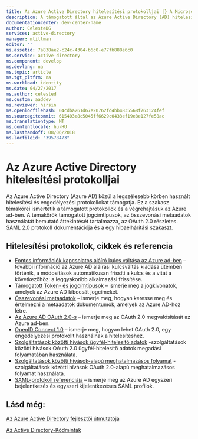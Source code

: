 ```yaml
---
title: Az Azure Active Directory hitelesítési protokolljai |} A Microsoft Docs
description: A támogatott által az Azure Active Directory (AD) hitelesítési protokollokat áttekintése
documentationcenter: dev-center-name
author: CelesteDG
services: active-directory
manager: mtillman
editor: ''
ms.assetid: 7a838ae2-c24c-4304-b6c0-e77fb888e6c0
ms.service: active-directory
ms.component: develop
ms.devlang: na
ms.topic: article
ms.tgt_pltfrm: na
ms.workload: identity
ms.date: 04/27/2017
ms.author: celested
ms.custom: aaddev
ms.reviewer: hirsin
ms.openlocfilehash: 04cdba261d67e20762fd4bb4835568f763124fef
ms.sourcegitcommit: 615403e8c5045ff6629c0433ef19e8e127fe58ac
ms.translationtype: MT
ms.contentlocale: hu-HU
ms.lasthandoff: 08/06/2018
ms.locfileid: "39578473"
---
```

# <a name="azure-active-directory-authentication-protocols"></a>Az Azure Active Directory hitelesítési protokolljai
Az Azure Active Directory (Azure AD) közül a legszélesebb körben használt hitelesítési és engedélyezési protokollokat támogatja. Ez a szakasz témakörei ismertetik a támogatott protokollok és a végrehajtásuk az Azure ad-ben. A témakörök támogatott jogcímtípusok, az összevonási metaadatok használatát bemutató áttekintését tartalmazza, az OAuth 2.0 részletes. SAML 2.0 protokoll dokumentációja és a egy hibaelhárítási szakaszt.

## <a name="authentication-protocols-articles-and-reference"></a>Hitelesítési protokollok, cikkek és referencia
* [Fontos információk kapcsolatos aláíró kulcs váltása az Azure ad-ben](active-directory-signing-key-rollover.md) – további információ az Azure AD aláírási kulcsváltás kiadása ütemben történik, a módosítások automatikusan frissíti a kulcs és a vitát a következőhöz: a leggyakoribb alkalmazási frissítése.
* [Támogatott Token- és jogcímtípusok](v1-id-and-access-tokens.md) – ismerje meg a jogkivonatok, amelyek az Azure AD kibocsát jogcímeket.
* [Összevonási metaadatok](azure-ad-federation-metadata.md) – ismerje meg, hogyan keresse meg és értelmezni a metaadatok dokumentumok, amelyek az Azure AD-hoz létre.
* [Az Azure AD OAuth 2.0-s](v1-protocols-oauth-code.md) – ismerje meg az OAuth 2.0 megvalósítását az Azure ad-ben.
* [OpenID Connect 1.0](v1-protocols-openid-connect-code.md) – ismerje meg, hogyan lehet OAuth 2.0, egy engedélyezési protokollt használnak a hitelesítéshez.
* [Szolgáltatások közötti hívások ügyfél-hitelesítő adatok](v1-oauth2-client-creds-grant-flow.md) -szolgáltatások közötti hívások OAuth 2.0 ügyfél-hitelesítő adatok megadási folyamatában használata.
* [Szolgáltatások közötti hívások-alapú meghatalmazásos folyamat](v1-oauth2-on-behalf-of-flow.md) -szolgáltatások közötti hívások OAuth 2.0-alapú meghatalmazásos folyamat használata.
* [SAML-protokoll referenciája](active-directory-saml-protocol-reference.md) – ismerje meg az Azure AD egyszeri bejelentkezés és egyszeri kijelentkezéses SAML profilok.

## <a name="see-also"></a>Lásd még:
[Az Azure Active Directory fejlesztői útmutatója](azure-ad-developers-guide.md)

[Az Active Directory-Kódminták](sample-v1-code.md)
